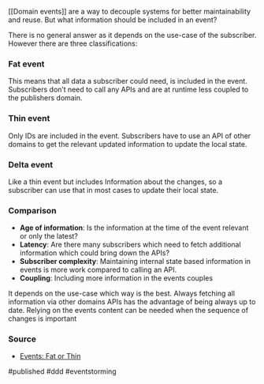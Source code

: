 [[Domain events]] are a way to decouple systems for better maintainability and reuse. But what information should be included in an event?

There is no general answer as it depends on the use-case of the subscriber. However there are three classifications: 

### Fat event
This means that all data a subscriber could need, is included in the event. Subscribers don’t need to call any APIs and are at runtime less coupled to the publishers domain. 

### Thin event 
Only IDs are included in the event. Subscribers have to use an API of other domains to get the relevant updated information to update the local state.

### Delta event
Like a thin event but includes Information about the changes, so a subscriber can use that in most cases to update their local state.

### Comparison
- **Age of information**: Is the information at the time of the event relevant or only the latest?
- **Latency**: Are there many subscribers which need to fetch additional information which could bring down the APIs?
- **Subscriber complexity**: Maintaining internal state based information in events is more work compared to calling an API.
- **Coupling**: Including more information in the events couples 

It depends on the use-case which way is the best. Always fetching all information via other domains APIs has the advantage of being always up to date. Relying on the events content can be needed when the sequence of changes is important

### Source
- [Events: Fat or Thin](https://codesimple.blog/2019/02/16/events-fat-or-thin/)


#published #ddd #eventstorming 